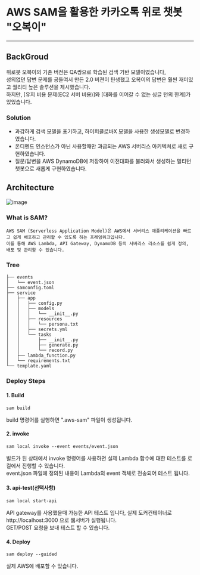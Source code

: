 # AWS SAM을 활용한 카카오톡 위로 챗봇 "오복이"

***

## BackGroud
위로봇 오복이의 기존 버전은 QA쌍으로 학습된 검색 기반 모델이였습니다, <br>
성의없던 답변 문제를 공들여서 만든 2.0 버젼이 탄생했고 오복이의 답변은 훨씬 재미있고 퀄리티 높은 솔루션을 제시했습니다. <br>
하지만, [유지 비용 문제(EC2 서버 비용)]와 [대화를 이어갈 수 없는 싱글 턴의 한계]가 있었습니다.

### Solution
- 과감하게 검색 모델을 포기하고, 하이퍼클로바X 모델을 사용한 생성모델로 변경하였습니다.
- 온디멘드 인스턴스가 아닌 사용할때만 과금되는 AWS 서버리스 아키텍쳐로 새로 구현하였습니다.
- 질문/답변을 AWS DynamoDB에 저장하여 이전대화를 불러와서 생성하는 멀티턴 챗봇으로 새롭게 구현하였습니다.

## Architecture
![image](https://github.com/jongmin-oh/comfort-serverless-chatbot/assets/23625693/98c286ed-29aa-4c7e-a7c0-ac4fe1465fde)

### What is SAM?
```
AWS SAM (Serverless Application Model)은 AWS에서 서버리스 애플리케이션을 빠르고 쉽게 배포하고 관리할 수 있도록 하는 프레임워크입니다.
이를 통해 AWS Lambda, API Gateway, DynamoDB 등의 서버리스 리소스를 쉽게 정의, 배포 및 관리할 수 있습니다.
```

### Tree
```
├── events
│   └── event.json
├── samconfig.toml
├── service
│   ├── app
│   │   ├── config.py
│   │   ├── models
│   │   │   └── __init__.py
│   │   ├── resources
│   │   │   └── persona.txt
│   │   ├── secrets.yml
│   │   └── tasks
│   │       ├── __init__.py
│   │       ├── generate.py
│   │       └── record.py
│   ├── lambda_function.py
│   └── requirements.txt
└── template.yaml
```

### Deploy Steps

#### 1. Build
```
sam build
```
build 명령어를 실행하면 ".aws-sam" 파일이 생성됩니다.

#### 2. invoke
```
sam local invoke --event events/event.json
```
빌드가 된 상태에서 invoke 명령어를 사용하면 실제 Lambda 함수에 대한 테스트를 로컬에서 진행할 수 있습니다.<br>
event.json 파일에 정의된 내용이 Lambda의 event 객체로 전송되어 테스트 됩니다.

#### 3. api-test(선택사항)
```
sam local start-api
```
API gateway를 사용했을때 가능한 API 테스트 입니다, 실제 도커컨테이너로 http://localhost:3000 으로 웹서버가 실행됩니다. <br>
GET/POST 요청을 보내 테스트 할 수 있습니다.

#### 4. Deploy
```
sam deploy --guided
```
실제 AWS에 배포할 수 있습니다.


